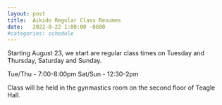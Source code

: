 ```yaml
---
layout: post
title:  Aikido Regular Class Resumes
date:   2022-8-22 1:00:00 -0600
#categories: schedule
---
```


Starting August 23, we start are regular class times on Tuesday and Thursday, Saturday and Sunday.

Tue/Thu - 7:00-8:00pm
Sat/Sun - 12:30-2pm

Class will be held in the gynmastics room on the second floor of Teagle Hall.

